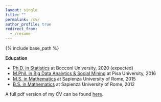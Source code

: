 ```yaml
---
layout: single
title: ""
permalink: /cv/
author_profile: true
redirect_from:
  - /resume
---
```


{% include base_path %}

__Education__
* [Ph.D. in Statistics](https://www.unibocconi.eu/wps/wcm/connect/Bocconi/SitoPubblico_EN/Navigation+Tree/Home/Programs/PhD/PhD+in+Statistics/PhD+in+Statistics) at Bocconi University, 2020 (expected)
* [M.Phil. in Big Data Analytics & Social Mining](https://masterbigdata.it/) at Pisa University, 2016
* [M.S. in Mathematics](https://www.mat.uniroma1.it/didattica/corsi-di-laurea/matematica-magistrale) at Sapienza University of Rome, 2015
* [B.S. in Mathematics](https://www.mat.uniroma1.it/didattica/corsi-di-laurea/matematica-triennale) at Sapienza University of Rome, 2012

A full pdf version of my CV can be found [here](https://martacatalano.github.io/files/MartaCatalano_CV_May2019.pdf).

<!-- Teaching
======
 <ul>{% for post in site.teaching %} 
    {% include archive-single-cv.html %}
  {% endfor %}</ul> -->
  

